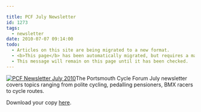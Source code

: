 ```yaml
---

title: PCF July Newsletter
id: 1273
tags:
  - newsletter
date: 2010-07-07 09:14:00
todo:
  - Articles on this site are being migrated to a new format.
  - <b>This page</b> has been automatically migrated, but requires a manual check-&amp;-tune to ensure the format and links all work as expected.
  - This message will remain on this page until it has been checked.
---
```


[![](http://www.pompeybug.co.uk/wp-content/uploads/2010/07/PCF-Newsletter-July-2010a-500-300x59.jpg "PCF Newsletter July 2010")](/assets/PCF-Newsletter-July-2010.pdf)The Portsmouth Cycle Forum July newsletter covers topics ranging from polite cycling, pedalling pensioners, BMX racers to cycle routes.

Download your copy [here](http://www.pompeybug.co.uk/wp-content/uploads/2010/07/PCF-Newsletter-July-2010.pdf).